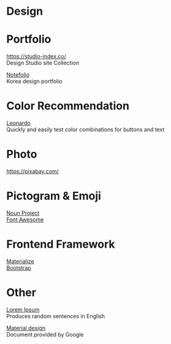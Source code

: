 # Design

# Portfolio
https://studio-index.co/  
Design Studio site Collection

[Notefolio](https://notefolio.net/)  
Korea design portfolio

# Color Recommendation
[Leonardo](https://leonardocolor.io/)  
Quickly and easily test color combinations for buttons and text

# Photo
https://pixabay.com/ 


# Pictogram & Emoji
[Noun Project](https://thenounproject.com/)  
[Font Awesome](https://fontawesome.com/)


# Frontend Framework
[Materialize](https://materializecss.com/)  
[Bootstrap](https://getbootstrap.com/)



# Other
[Lorem Ipsum](https://loremipsum.io/)  
Produces random sentences in English  

[Material design](https://material.io/)  
Document provided by Google